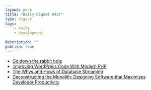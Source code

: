```yaml
---
layout: post
title: "Daily Digest #427"
type: digest
tags: 
    - daily
    - development
    
description: ""
publish: true
---
```


- [Go down the rabbit hole](https://deliveroo.engineering/2019/02/22/go-down-the-rabbit-hole.html)
- [Improving WordPress Code With Modern PHP](https://www.smashingmagazine.com/2019/02/wordpress-modern-php/)
- [The Whys and Hows of Database Streaming](https://www.infoq.com/presentations/wepay-database-streaming/)
- [Deconstructing the Monolith: Designing Software that Maximizes Developer Productivity ](https://engineering.shopify.com/blogs/engineering/deconstructing-monolith-designing-software-maximizes-developer-productivity)
